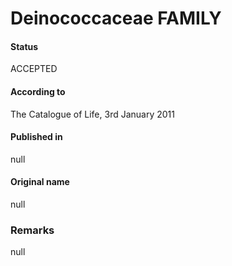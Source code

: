 # Deinococcaceae FAMILY

#### Status
ACCEPTED

#### According to
The Catalogue of Life, 3rd January 2011

#### Published in
null

#### Original name
null

### Remarks
null